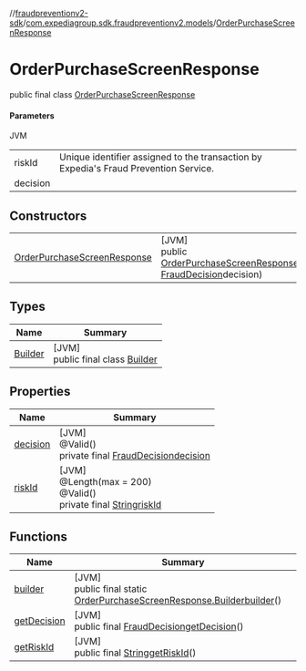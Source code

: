 //[fraudpreventionv2-sdk](../../../index.md)/[com.expediagroup.sdk.fraudpreventionv2.models](../index.md)/[OrderPurchaseScreenResponse](index.md)

# OrderPurchaseScreenResponse

public final class [OrderPurchaseScreenResponse](index.md)

#### Parameters

JVM

| | |
|---|---|
| riskId | Unique identifier assigned to the transaction by Expedia's Fraud Prevention Service. |
| decision |

## Constructors

| | |
|---|---|
| [OrderPurchaseScreenResponse](-order-purchase-screen-response.md) | [JVM]<br>public [OrderPurchaseScreenResponse](index.md)[OrderPurchaseScreenResponse](-order-purchase-screen-response.md)([String](https://docs.oracle.com/javase/8/docs/api/java/lang/String.html)riskId, [FraudDecision](../-fraud-decision/index.md)decision) |

## Types

| Name | Summary |
|---|---|
| [Builder](-builder/index.md) | [JVM]<br>public final class [Builder](-builder/index.md) |

## Properties

| Name | Summary |
|---|---|
| [decision](index.md#167700081%2FProperties%2F-173342751) | [JVM]<br>@Valid()<br>private final [FraudDecision](../-fraud-decision/index.md)[decision](index.md#167700081%2FProperties%2F-173342751) |
| [riskId](index.md#1283315139%2FProperties%2F-173342751) | [JVM]<br>@Length(max = 200)<br>@Valid()<br>private final [String](https://docs.oracle.com/javase/8/docs/api/java/lang/String.html)[riskId](index.md#1283315139%2FProperties%2F-173342751) |

## Functions

| Name | Summary |
|---|---|
| [builder](builder.md) | [JVM]<br>public final static [OrderPurchaseScreenResponse.Builder](-builder/index.md)[builder](builder.md)() |
| [getDecision](get-decision.md) | [JVM]<br>public final [FraudDecision](../-fraud-decision/index.md)[getDecision](get-decision.md)() |
| [getRiskId](get-risk-id.md) | [JVM]<br>public final [String](https://docs.oracle.com/javase/8/docs/api/java/lang/String.html)[getRiskId](get-risk-id.md)() |
